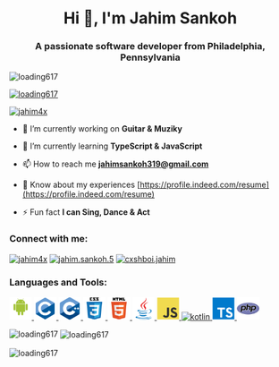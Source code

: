 <h1 align="center">Hi 👋, I'm Jahim Sankoh</h1>
<h3 align="center">A passionate software developer from Philadelphia, Pennsylvania</h3>

<p align="left"> <img src="https://komarev.com/ghpvc/?username=loading617&label=Profile%20views&color=0e75b6&style=flat" alt="loading617" /> </p>

<p align="left"> <a href="https://github.com/ryo-ma/github-profile-trophy"><img src="https://github-profile-trophy.vercel.app/?username=loading617" alt="loading617" /></a> </p>

<p align="left"> <a href="https://twitter.com/jahim4x" target="blank"><img src="https://img.shields.io/twitter/follow/jahim4x?logo=twitter&style=for-the-badge" alt="jahim4x" /></a> </p>

- 🔭 I’m currently working on **Guitar & Muziky**
- 🌱 I’m currently learning **TypeScript & JavaScript**

- 📫 How to reach me **jahimsankoh319@gmail.com**

- 📄 Know about my experiences [https://profile.indeed.com/resume](https://profile.indeed.com/resume)

- ⚡ Fun fact **I can Sing, Dance & Act**

<h3 align="left">Connect with me:</h3>
<p align="left">
<a href="https://twitter.com/jahim4x" target="blank"><img align="center" src="https://raw.githubusercontent.com/rahuldkjain/github-profile-readme-generator/master/src/images/icons/Social/twitter.svg" alt="jahim4x" height="30" width="40" /></a>
<a href="https://fb.com/jahim.sankoh.5" target="blank"><img align="center" src="https://raw.githubusercontent.com/rahuldkjain/github-profile-readme-generator/master/src/images/icons/Social/facebook.svg" alt="jahim.sankoh.5" height="30" width="40" /></a>
<a href="https://instagram.com/jusbeing.jahim" target="blank"><img align="center" src="https://raw.githubusercontent.com/rahuldkjain/github-profile-readme-generator/master/src/images/icons/Social/instagram.svg" alt="cxshboi.jahim" height="30" width="40" /></a>
</p>

<h3 align="left">Languages and Tools:</h3>
<p align="left"> <a href="https://developer.android.com" target="_blank" rel="noreferrer"> <img src="https://raw.githubusercontent.com/devicons/devicon/master/icons/android/android-original-wordmark.svg" alt="android" width="40" height="40"/> </a> <a href="https://www.cprogramming.com/" target="_blank" rel="noreferrer"> <img src="https://raw.githubusercontent.com/devicons/devicon/master/icons/c/c-original.svg" alt="c" width="40" height="40"/> </a> <a href="https://www.w3schools.com/cpp/" target="_blank" rel="noreferrer"> <img src="https://raw.githubusercontent.com/devicons/devicon/master/icons/cplusplus/cplusplus-original.svg" alt="cplusplus" width="40" height="40"/> </a> <a href="https://www.w3schools.com/cs/" target="_blank" rel="noreferrer"> </a> <a href="https://www.w3schools.com/css/" target="_blank" rel="noreferrer"> <img src="https://raw.githubusercontent.com/devicons/devicon/master/icons/css3/css3-original-wordmark.svg" alt="css3" width="40" height="40"/> </a> <a href="https://www.w3.org/html/" target="_blank" rel="noreferrer"> <img src="https://raw.githubusercontent.com/devicons/devicon/master/icons/html5/html5-original-wordmark.svg" alt="html5" width="40" height="40"/> </a> <a href="https://www.java.com" target="_blank" rel="noreferrer"> <img src="https://raw.githubusercontent.com/devicons/devicon/master/icons/java/java-original.svg" alt="java" width="40" height="40"/> </a> <a href="https://developer.mozilla.org/en-US/docs/Web/JavaScript" target="_blank" rel="noreferrer"> <img src="https://raw.githubusercontent.com/devicons/devicon/master/icons/javascript/javascript-original.svg" alt="javascript" width="40" height="40"/> </a> <a href="https://kotlinlang.org" target="_blank" rel="noreferrer"> <img src="https://www.vectorlogo.zone/logos/kotlinlang/kotlinlang-icon.svg" alt="kotlin" width="40" height="40"/> </a> <a href="https://www.typescriptlang.org/" target="_blank" rel="noreferrer"> <img src="https://raw.githubusercontent.com/devicons/devicon/master/icons/typescript/typescript-original.svg" alt="typescript" width="40" height="40"/> </a> <a href="https://www.php.net" target="_blank" rel="noreferrer"> <img src="https://raw.githubusercontent.com/devicons/devicon/master/icons/php/php-original.svg" alt="php" width="40" height="40"/> </a>
<p><img align="left" src="https://github-readme-stats.vercel.app/api/top-langs?username=loading617&show_icons=true&locale=en&layout=compact" alt="loading617" /></p>

<p>&nbsp;<img align="center" src="https://github-readme-stats.vercel.app/api?username=loading617&show_icons=true&title_color=000000&locale=en" alt="loading617" /></p>

<p><img align="center" src="https://github-readme-streak-stats.herokuapp.com/?user=loading617&theme=default" alt="loading617" /></p>
